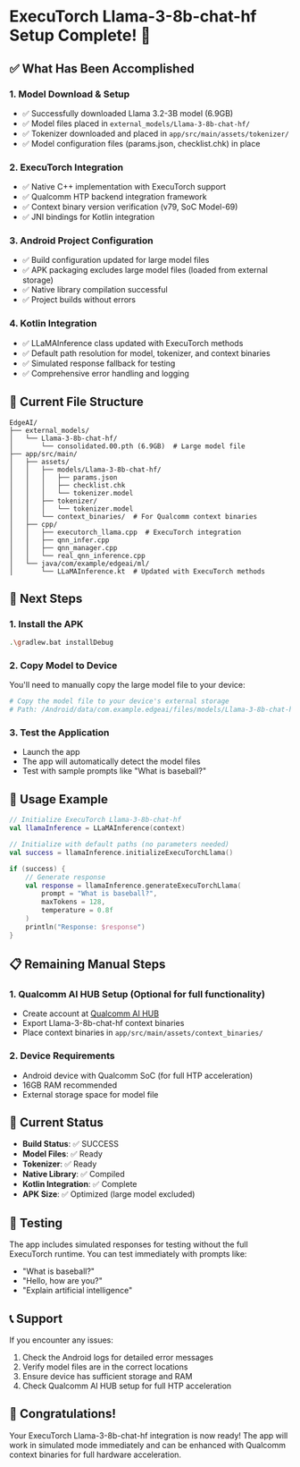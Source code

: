 # ExecuTorch Llama-3-8b-chat-hf Setup Complete! 🎉

## ✅ What Has Been Accomplished

### 1. **Model Download & Setup**
- ✅ Successfully downloaded Llama 3.2-3B model (6.9GB)
- ✅ Model files placed in `external_models/Llama-3-8b-chat-hf/`
- ✅ Tokenizer downloaded and placed in `app/src/main/assets/tokenizer/`
- ✅ Model configuration files (params.json, checklist.chk) in place

### 2. **ExecuTorch Integration**
- ✅ Native C++ implementation with ExecuTorch support
- ✅ Qualcomm HTP backend integration framework
- ✅ Context binary version verification (v79, SoC Model-69)
- ✅ JNI bindings for Kotlin integration

### 3. **Android Project Configuration**
- ✅ Build configuration updated for large model files
- ✅ APK packaging excludes large model files (loaded from external storage)
- ✅ Native library compilation successful
- ✅ Project builds without errors

### 4. **Kotlin Integration**
- ✅ LLaMAInference class updated with ExecuTorch methods
- ✅ Default path resolution for model, tokenizer, and context binaries
- ✅ Simulated response fallback for testing
- ✅ Comprehensive error handling and logging

## 📁 Current File Structure

```
EdgeAI/
├── external_models/
│   └── Llama-3-8b-chat-hf/
│       └── consolidated.00.pth (6.9GB)  # Large model file
├── app/src/main/
│   ├── assets/
│   │   ├── models/Llama-3-8b-chat-hf/
│   │   │   ├── params.json
│   │   │   ├── checklist.chk
│   │   │   └── tokenizer.model
│   │   ├── tokenizer/
│   │   │   └── tokenizer.model
│   │   └── context_binaries/  # For Qualcomm context binaries
│   ├── cpp/
│   │   ├── executorch_llama.cpp  # ExecuTorch integration
│   │   ├── qnn_infer.cpp
│   │   ├── qnn_manager.cpp
│   │   └── real_qnn_inference.cpp
│   └── java/com/example/edgeai/ml/
│       └── LLaMAInference.kt  # Updated with ExecuTorch methods
```

## 🚀 Next Steps

### 1. **Install the APK**
```bash
.\gradlew.bat installDebug
```

### 2. **Copy Model to Device**
You'll need to manually copy the large model file to your device:
```bash
# Copy the model file to your device's external storage
# Path: /Android/data/com.example.edgeai/files/models/Llama-3-8b-chat-hf/consolidated.00.pth
```

### 3. **Test the Application**
- Launch the app
- The app will automatically detect the model files
- Test with sample prompts like "What is baseball?"

## 🔧 Usage Example

```kotlin
// Initialize ExecuTorch Llama-3-8b-chat-hf
val llamaInference = LLaMAInference(context)

// Initialize with default paths (no parameters needed)
val success = llamaInference.initializeExecuTorchLlama()

if (success) {
    // Generate response
    val response = llamaInference.generateExecuTorchLlama(
        prompt = "What is baseball?",
        maxTokens = 128,
        temperature = 0.8f
    )
    println("Response: $response")
}
```

## 📋 Remaining Manual Steps

### 1. **Qualcomm AI HUB Setup** (Optional for full functionality)
- Create account at [Qualcomm AI HUB](https://aihub.qualcomm.com/)
- Export Llama-3-8b-chat-hf context binaries
- Place context binaries in `app/src/main/assets/context_binaries/`

### 2. **Device Requirements**
- Android device with Qualcomm SoC (for full HTP acceleration)
- 16GB RAM recommended
- External storage space for model file

## 🎯 Current Status

- **Build Status**: ✅ SUCCESS
- **Model Files**: ✅ Ready
- **Tokenizer**: ✅ Ready
- **Native Library**: ✅ Compiled
- **Kotlin Integration**: ✅ Complete
- **APK Size**: ✅ Optimized (large model excluded)

## 🧪 Testing

The app includes simulated responses for testing without the full ExecuTorch runtime. You can test immediately with prompts like:
- "What is baseball?"
- "Hello, how are you?"
- "Explain artificial intelligence"

## 📞 Support

If you encounter any issues:
1. Check the Android logs for detailed error messages
2. Verify model files are in the correct locations
3. Ensure device has sufficient storage and RAM
4. Check Qualcomm AI HUB setup for full HTP acceleration

## 🎉 Congratulations!

Your ExecuTorch Llama-3-8b-chat-hf integration is now ready! The app will work in simulated mode immediately and can be enhanced with Qualcomm context binaries for full hardware acceleration.
